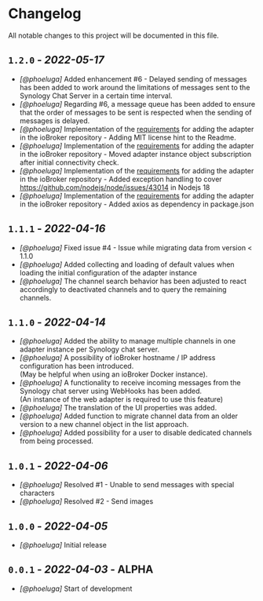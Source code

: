 # Changelog

All notable changes to this project will be documented in this file.

## `1.2.0` - *2022-05-17*

- *[@phoeluga]* Added enhancement #6 - Delayed sending of messages has been added to work around the limitations of messages sent to the Synology Chat Server in a certain time interval.
- *[@phoeluga]* Regarding #6, a message queue has been added to ensure that the order of messages to be sent is respected when the sending of messages is delayed.
- *[@phoeluga]* Implementation of the [requirements](https://github.com/ioBroker/ioBroker.repositories/pull/1759#issuecomment-1127520995) for adding the adapter in the ioBroker repository - Adding MIT license hint to the Readme.
- *[@phoeluga]* Implementation of the [requirements](https://github.com/ioBroker/ioBroker.repositories/pull/1759#issuecomment-1127520995) for adding the adapter in the ioBroker repository - Moved adapter instance object subscription after initial connectivity check.
- *[@phoeluga]* Implementation of the [requirements](https://github.com/ioBroker/ioBroker.repositories/pull/1759#issuecomment-1127520995) for adding the adapter in the ioBroker repository - Added exception handling to cover https://github.com/nodejs/node/issues/43014 in Nodejs 18
- *[@phoeluga]* Implementation of the [requirements](https://github.com/ioBroker/ioBroker.repositories/pull/1759#issuecomment-1127527703) for adding the adapter in the ioBroker repository - Added axios as dependency in package.json

## `1.1.1` - *2022-04-16*

- *[@phoeluga]* Fixed issue #4 - Issue while migrating data from version < 1.1.0
- *[@phoeluga]* Added collecting and loading of default values when loading the initial configuration of the adapter instance
- *[@phoeluga]* The channel search behavior has been adjusted to react accordingly to deactivated channels and to query the remaining channels.

## `1.1.0` - *2022-04-14*

- *[@phoeluga]* Added the ability to manage multiple channels in one adapter instance per Synology chat server.
- *[@phoeluga]* A possibility of ioBroker hostname / IP address configuration has been introduced.\
(May be helpful when using an ioBroker Docker instance).
- *[@phoeluga]* A functionality to receive incoming messages from the Synology chat server using WebHooks has been added.\
(An instance of the web adapter is required to use this feature)
- *[@phoeluga]* The translation of the UI properties was added.
- *[@phoeluga]* Added function to migrate channel data from an older version to a new channel object in the list approach.
- *[@phoeluga]* Added possibility for a user to disable dedicated channels from being processed.

## `1.0.1` - *2022-04-06*

- *[@phoeluga]* Resolved #1 - Unable to send messages with special characters
- *[@phoeluga]* Resolved #2 - Send images


## `1.0.0` - *2022-04-05*

- *[@phoeluga]* Initial release


## `0.0.1` - *2022-04-03* - ALPHA

- *[@phoeluga]* Start of development
